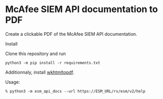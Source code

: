 # McAfee SIEM API documentation to PDF

Create a clickable PDF of the McAfee SIEM API documentation.  

Install

Clone this repository and run
```
python3 -m pip install -r requirements.txt
```
Additionnaly, install [wkhtmltopdf](https://wkhtmltopdf.org/index.html).  

Usage:
```
% python3 -m esm_api_docs --url https://ESM_URL/rs/esm/v2/help
```

